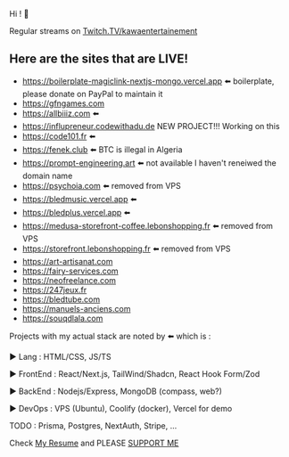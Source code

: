 Hi ! 👋

Regular streams on [Twitch.TV/kawaentertainement](https://www.twitch.tv/kawaentertainment)

Here are the sites that are LIVE!
--
- https://boilerplate-magiclink-nextjs-mongo.vercel.app ⬅️ boilerplate, please donate on PayPal to maintain it
- https://gfngames.com
- https://allbiiiz.com ⬅️
- https://influpreneur.codewithadu.de NEW PROJECT!!! Working on this
- https://code101.fr ⬅️ 
- https://fenek.club ⬅️ BTC is illegal in Algeria
- https://prompt-engineering.art ⬅️ not available I haven't reneiwed the domain name
- https://psychoia.com ⬅️ removed from VPS
- https://bledmusic.vercel.app ⬅️ 
- https://bledplus.vercel.app ⬅️ 
- https://medusa-storefront-coffee.lebonshopping.fr ⬅️ removed from VPS
- https://storefront.lebonshopping.fr ⬅️ removed from VPS
- https://art-artisanat.com
- https://fairy-services.com
- https://neofreelance.com
- https://247jeux.fr
- https://bledtube.com
- https://manuels-anciens.com
- https://souqdlala.com

Projects with my actual stack are noted by ⬅️ which is :

▶ Lang : HTML/CSS, JS/TS

▶ FrontEnd : React/Next.js, TailWind/Shadcn, React Hook Form/Zod

▶ BackEnd : Nodejs/Express, MongoDB (compass, web?)

▶ DevOps : VPS (Ubuntu), Coolify (docker), Vercel for demo

TODO : Prisma, Postgres, NextAuth, Stripe, ...

Check [My Resume](https://www.canva.com/design/DAFkTH-AELw/XsVdmVH4GPUuPP1KZQCUFg/edit?utm_content=DAFkTH-AELw&utm_campaign=designshare&utm_medium=link2&utm_source=sharebutton) and PLEASE [SUPPORT ME](https://github.com/nazimboudeffa/nazimboudeffa/blob/main/README-more.md)
